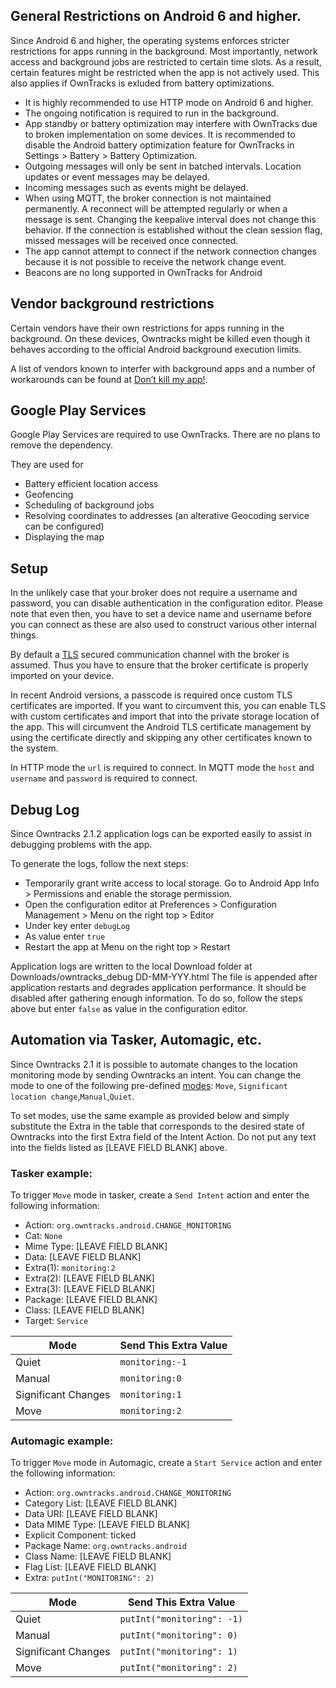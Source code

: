 ## General Restrictions on Android 6 and higher.
Since Android 6 and higher, the operating systems enforces stricter restrictions for apps running in the background. Most importantly, network access and background jobs are restricted to certain time slots. As a result, certain features might be restricted when the app is not actively used. This also applies if OwnTracks is exluded from battery optimizations.

* It is highly recommended to use HTTP mode on Android 6 and higher.
* The ongoing notification is required to run in the background.
* App standby or battery optimization may interfere with OwnTracks due to broken implementation on some devices. It is recommended to disable the Android battery optimization feature for OwnTracks in Settings > Battery > Battery Optimization.
* Outgoing messages will only be sent in batched intervals. Location updates or event messages may be delayed.
* Incoming messages such as events might be delayed.
* When using MQTT, the broker connection is not maintained permanently. A reconnect will be attempted regularly or when a message is sent. Changing the keepalive interval does not change this behavior. If the connection is established without the clean session flag, missed messages will be received once connected.
* The app cannot attempt to connect if the network connection changes because it is not possible to receive the network change event.
* Beacons are no long supported in OwnTracks for Android

## Vendor background restrictions
Certain vendors have their own restrictions for apps running in the background. On these devices, Owntracks might be killed even though it behaves according to the official Android background execution limits.

A list of vendors known to interfer with background apps and a number of workarounds can be found at [Don’t kill my app!](https://dontkillmyapp.com/).

## Google Play Services
Google Play Services are required to use OwnTracks. There are no plans to remove the dependency.

They are used for
* Battery efficient location access
* Geofencing
* Scheduling of background jobs
* Resolving coordinates to addresses (an alterative Geocoding service can be configured)
* Displaying the map

## Setup

In the unlikely case that your broker does not require a username and password, you can disable authentication in the configuration editor. Please note that even then, you have to set a device name and username before you can connect as these are also used to construct various other internal things.

By default a [TLS](tls.md) secured communication channel with the broker is assumed. Thus you have to ensure that the broker certificate is properly imported on your device.

In recent Android versions, a passcode is required once custom TLS certificates are imported. If you want to circumvent this, you can enable TLS with custom certificates and import that into the private storage location of the app. This will circumvent the Android TLS certificate management by using the certificate directly and skipping any other certificates known to the system.

In HTTP mode the `url` is required to connect.
In MQTT mode the `host` and `username`  and `password` is required to connect.

## Debug Log

Since Owntracks 2.1.2 application logs can be exported easily to assist in debugging problems with the app.

To generate the logs, follow the next steps:

* Temporarily grant write access to local storage. Go to Android App Info > Permissions and enable the storage permission.
* Open the configuration editor at Preferences > Configuration Management > Menu on the right top > Editor
* Under key enter `debugLog`
* As value enter `true`
* Restart the app at Menu on the right top > Restart

Application logs are written to the local Download folder at Downloads/owntracks_debug DD-MM-YYY.html
The file is appended after application restarts and degrades application performance. It should be disabled after gathering enough information. To do so, follow the steps above but enter `false` as value in the configuration editor.

## Automation via Tasker, Automagic, etc.

Since Owntracks 2.1 it is possible to automate changes to the location monitoring mode by sending Owntracks an intent. You can change the mode to one of the following pre-defined [modes](https://owntracks.org/booklet/features/location/): `Move`, `Significant location change`,`Manual`,`Quiet`.

To set modes, use the same example as provided below and simply substitute the Extra in the table that corresponds to the desired state of Owntracks into the first Extra field of the Intent Action.  Do not put any text into the fields listed as [LEAVE FIELD BLANK] above.

### Tasker example: 
To trigger `Move` mode in tasker, create a `Send Intent` action and enter the following information:

* Action: `org.owntracks.android.CHANGE_MONITORING`
* Cat: `None`
* Mime Type: [LEAVE FIELD BLANK]
* Data: [LEAVE FIELD BLANK]
* Extra(1): `monitoring:2`
* Extra(2): [LEAVE FIELD BLANK]
* Extra(3): [LEAVE FIELD BLANK]
* Package: [LEAVE FIELD BLANK]
* Class: [LEAVE FIELD BLANK]
* Target: `Service`
  
| Mode  | Send This Extra Value|
|---|---|
|Quiet|`monitoring:-1`|
|Manual|`monitoring:0`|
|Significant Changes|`monitoring:1`|
|Move|`monitoring:2`|



### Automagic example: 
To trigger `Move` mode in Automagic, create a `Start Service` action and enter the following information:

* Action: `org.owntracks.android.CHANGE_MONITORING`
* Category List: [LEAVE FIELD BLANK]
* Data URI: [LEAVE FIELD BLANK]
* Data MIME Type: [LEAVE FIELD BLANK]
* Explicit Component: ticked
* Package Name: `org.owntracks.android`
* Class Name: [LEAVE FIELD BLANK]
* Flag List: [LEAVE FIELD BLANK]
* Extra: `putInt("MONITORING": 2)`
  
| Mode  | Send This Extra Value|
|---|---|
|Quiet|`putInt("monitoring": -1)`|
|Manual|`putInt("monitoring": 0)`|
|Significant Changes|`putInt("monitoring": 1)`|
|Move|`putInt("monitoring": 2)`|



